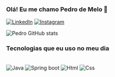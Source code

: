 ### Olá! Eu me chamo Pedro de Melo 👋

[![LinkedIn](https://img.shields.io/badge/LinkedIn-0077B5?style=for-the-badge&logo=linkedin&logoColor=white)](https://www.linkedin.com/in/pedro-melo-28172425a/)
[![Instagram](https://img.shields.io/badge/Instagram-E4405F?style=for-the-badge&logo=instagram&logoColor=white)](https://instagram.com/Pedromell0_)


![Pedro GitHub stats](https://github-readme-stats.vercel.app/api?username=Pedro-melo12&show_icons=true&theme=dracula)

### Tecnologias que eu uso no meu dia

<div style="display: inline_block"><br/>
  <img align ="center" alt="Java" src ="https://img.shields.io/badge/Java-ED8B00?style=for-the-badge&logo=openjdk&logoColor=white"/>
   <img align ="center" alt="Spring boot" src ="https://img.shields.io/badge/Spring-6DB33F?style=for-the-badge&logo=spring&logoColor=white"/>
   <img align ="center" alt="Html" src ="https://img.shields.io/badge/HTML5-E34F26?style=for-the-badge&logo=html5&logoColor=white"/>
   <img align ="center" alt="Css" src ="https://img.shields.io/badge/CSS3-1572B6?style=for-the-badge&logo=css3&logoColor=white"/>
    </div>

    

